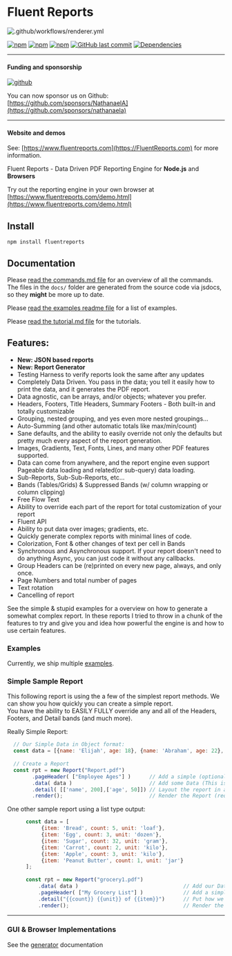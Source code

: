 # Fluent Reports

![.github/workflows/renderer.yml](https://github.com/NathanaelA/fluentreports/workflows/fluentReports%20Renderer%20CI/badge.svg)

[![npm](https://img.shields.io/npm/v/fluentreports.svg)](https://www.npmjs.com/package/fluentreports)
[![npm](https://img.shields.io/npm/l/fluentreports.svg)](https://www.npmjs.com/package/fluentreports)
[![npm](https://img.shields.io/npm/dt/fluentreports.svg?label=npm%20d%2fls)](https://www.npmjs.com/package/fluentreports)
[![GitHub last commit](https://img.shields.io/github/last-commit/nathanaela/fluentreports)](https://img.shields.io/github/last-commit/nathanaela/fluentreports)
[![Dependencies](https://img.shields.io/librariesio/github/nathanaela/fluentreports)](https://www.github.com/nathanaela/fluentreports)

---

#### Funding and sponsorship
[![github](https://img.shields.io/badge/Github-Sponsorship-orange)](https://github.com/sponsors/nathanaela)

You can now sponsor us on Github: [https://github.com/sponsors/NathanaelA](https://github.com/sponsors/nathanaela)

---

#### Website and demos
See: [https://www.fluentreports.com](https://FluentReports.com) for more information.

Fluent Reports - Data Driven PDF Reporting Engine for **Node.js** and **Browsers**

Try out the reporting engine in your own browser at [https://www.fluentreports.com/demo.html](https://www.fluentreports.com/demo.html)

## Install

```npm install fluentreports```

## Documentation

Please [read the commands.md file](commands.md) for an overview of all the commands. The files in the `docs/` folder are generated from the source code via jsdocs, so they **might** be more up to date.

Please [read the examples readme file](examples) for a list of examples.

Please [read the tutorial.md file](tutorials.md) for the tutorials.

## Features:

* **New: JSON based reports**
* **New: Report Generator**
* Testing Harness to verify reports look the same after any updates 
* Completely Data Driven.  You pass in the data; you tell it easily how to print the data, and it generates the PDF report.
* Data agnostic, can be arrays, and/or objects; whatever you prefer.
* Headers, Footers, Title Headers, Summary Footers - Both built-in and totally customizable
* Grouping, nested grouping, and yes even more nested groupings...
* Auto-Summing (and other automatic totals like max/min/count)
* Sane defaults, and the ability to easily override not only the defaults but pretty much every aspect of the report generation.
* Images, Gradients, Text, Fonts, Lines, and many other PDF features supported.
* Data can come from anywhere, and the report engine even support Pageable data loading and related(or sub-query) data loading.
* Sub-Reports, Sub-Sub-Reports, etc...
* Bands (Tables/Grids) & Suppressed Bands (w/ column wrapping or column clipping)
* Free Flow Text
* Ability to override each part of the report for total customization of your report
* Fluent API
* Ability to put data over images; gradients, etc.
* Quickly generate complex reports with minimal lines of code.
* Colorization, Font & other changes of text per cell in Bands
* Synchronous and Asynchronous support.  If your report doesn't need to do anything Async, you can just code it without any callbacks.
* Group Headers can be (re)printed on every new page, always, and only once.
* Page Numbers and total number of pages
* Text rotation
* Cancelling of report

See the simple & stupid examples for a overview on how to generate a somewhat complex report.
In these reports I tried to throw in a chunk of the features to try and give you and idea how powerful the engine is and how to use certain features.

### Examples
Currently, we ship multiple [examples](examples).

### Simple Sample Report
This following report is using the a few of the simplest report methods.   We can show you how quickly you can create a simple report.  
You have the ability to EASILY FULLY override any and all of the Headers, Footers, and Detail bands (and much more).  

Really Simple Report:
```js
  // Our Simple Data in Object format:
  const data = [{name: 'Elijah', age: 18}, {name: 'Abraham', age: 22}, {name: 'Gavin', age: 28}];
  
  // Create a Report  
  const rpt = new Report("Report.pdf")        
        .pageHeader( ["Employee Ages"] )      // Add a simple (optional) page Header...        
        .data( data )	 			 	      // Add some Data (This is required)
		.detail( [['name', 200],['age', 50]]) // Layout the report in a Grid of 200px & 50px
        .render();  				          // Render the Report (required if you want output...)

```

One other sample report using a list type output:
```js
      const data = [
           {item: 'Bread', count: 5, unit: 'loaf'},
           {item: 'Egg', count: 3, unit: 'dozen'},
           {item: 'Sugar', count: 32, unit: 'gram'},
           {item: 'Carrot', count: 2, unit: 'kilo'},
           {item: 'Apple', count: 3, unit: 'kilo'},
           {item: 'Peanut Butter', count: 1, unit: 'jar'}
      ];
      
      const rpt = new Report("grocery1.pdf")      
          .data( data )									 // Add our Data
          .pageHeader( ["My Grocery List"] )    		 // Add a simple header          
          .detail("{{count}} {{unit}} of {{item}}")      // Put how we want to print out the data line.
          .render(); 							         // Render the Report (required if you want output...)

```


---

### GUI & Browser Implementations

See the [generator](generator) documentation
